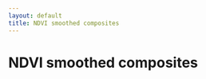 ```yaml
---
layout: default
title: NDVI smoothed composites
---
```


NDVI smoothed composites
========================
